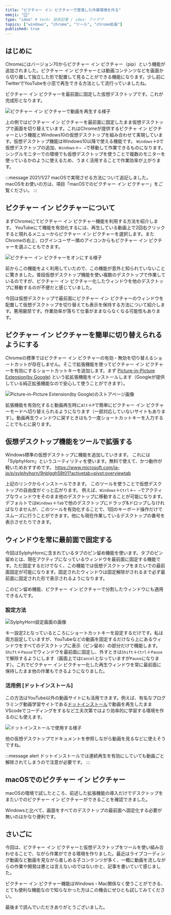 ```yaml
---
title: "ピクチャー イン ピクチャーで堕落した作業環境を作る"
emoji: "🪟"
type: "idea" # tech: 技術記事 / idea: アイデア
topics: ["windows", "chrome", "ツール", "chrome拡張"]
published: true
---
```


## はじめに

Chromeにはバージョン70からピクチャー イン ピクチャー（pip）という機能が追加されました。ピクチャー イン ピクチャーとは動画コンテンツなどを画面から切り離して独立した形で配置して見ることができる機能になります。少し前にTwitterでYouTubeを小窓で再生できる方法として流行っていましたね。

ピクチャー イン ピクチャーを最前面に固定した仮想デスクトップです。これが完成形となります。

![ピクチャー イン ピクチャーで動画を再生する様子](https://i.gyazo.com/2a0fb8c4714ed273732842783eb7fb1c.gif)

上の例ではピクチャー イン ピクチャーを最前面に固定したまま仮想デスクトップで画面を切り替えています。これはChromeが提供するピクチャ イン ピクチャーという機能とWindows10の仮想デスクトップを組み合わせて実現しています。仮想デスクトップ機能はWindows10以降で使える機能です。 `Windows`＋`D`で仮想デスクトップの追加、`Windows`＋`← →`で移動して作業できるものになります。シングルモニターでの環境でも仮想デスクトップを使うことで複数のモニターを使っているかのように使えるため、うまく活用することで作業効率が上がります。

:::message
2021/1/27 macOSで実現させる方法について追記しました。
macOSをお使いの方は、項目「macOSでのピクチャー イン ピクチャー」をご覧ください。
:::

## ピクチャー イン ピクチャーについて

まずChromeにてピクチャー イン ピクチャー機能を利用する方法を紹介します。
YouTubeにて機能を有効化するには、再生している動画上で2回右クリックすると現れるメニューからピクチャー イン ピクチャーを選択します。またChromeの右上、ログインユーザー隣のアイコンからもピクチャー イン ピクチャーを選ぶこともできます。

![ピクチャー イン ピクチャーをオンにする様子](/images/fun-chromepip/image02.png)

前からこの機能をよく利用していたので、この機能が意外と知られていないことに驚きました。普段仮想デスクトップ機能を使い複数のデスクトップで作業しているのですが、ピクチャー イン ピクチャー化したウィンドウを他のデスクトップに移動するのが不便だと感じていました。

今回は仮想デスクトップで最前面にピクチャー イン ピクチャーのウィンドウを配置して仮想デスクトップを切り替えても表示を保持する方法について紹介します。悪用厳禁です。作業効率が落ちて仕事がままならなくなる可能性もあります。

## ピクチャー イン ピクチャーを簡単に切り替えられるようにする

Chromeの標準ではピクチャー イン ピクチャーの有効・無効を切り替えるショートカットが存在しません。そこで拡張機能を使ってピクチャー イン ピクチャーを有効にするショートカットキーを追加します。まず [Picture-in-Picture Extension(by Google)](https://chrome.google.com/webstore/detail/picture-in-picture-extens/hkgfoiooedgoejojocmhlaklaeopbecg) という拡拡張機能をインストールします（Googleが提供している純正拡張機能なので安心して使うことができます）。

![Picture-in-Picture Extension(by Google)のストアページ画像](/images/fun-chromepip/image03.png)

拡張機能を有効化すると動画再生時に`Alt`＋`P`で簡単にピクチャー イン ピクチャーモードへ切り替えられるようになります（一部対応していないサイトもあります）。動画再生ウィンドウに戻すときはもう一度ショートカットキーを入力することでもとに戻ります。

## 仮想デスクトップ機能をツールで拡張する

Windows標準の仮想デスクトップに機能を追加していきます。
これには「SylphyHorn」というユーティリティを使います。無料で使えて、かつ動作が軽いためおすすめです。
https://www.microsoft.com/ja-jp/p/sylphyhorn/9nblggh58t01?activetab=pivot:overviewtab

上記のリンクからインストールできます。
このツールを使うことで仮想デスクトップの自由度がぐっと広がります。
例えば、`Windows`＋`Ctrl`＋`← →`でアクティブなウィンドウをそのまま他のデスクトップに移動することが可能になります。デフォルトでは`Windows`＋`Tab`で他のデスクトップにドラッグ&ドロップしなければなりませんが、このツールを有効化することで、1回のキーボード操作だけでスムーズに行うことができます。他にも現在作業しているデスクトップの番号を表示させたりできます。

## ウィンドウを常に最前面で固定する

今回はSylphyHornに含まれているタブのピン留め機能を使います。タブのピン留めとは、現在アクティブになっているウィンドウを最前面に固定する機能です。ただ固定するだけでなく、この機能では仮想デスクトップをまたいでの最前面固定が可能になります。固定されたウィンドウは固定解除がされるまで必ず最前面に固定された形で表示されるようになります。

このピン留め機能、ピクチャー イン ピクチャーで分割したウィンドウにも適用できるんです。

### 設定方法

![SylphyHorn設定画面の画像](/images/fun-chromepip/image04.png)

キー設定2となっているところにショートカットキーを設定するだけです。私は両方設定していますが、YouTubeなどの動画を固定するだけなら上にあるウィンドウをすべてのデスクトップに表示（ピン留め）の部分だけで機能します。`Shift`＋`Pause`でウィンドウを最前面に固定し、外すときは`Shift`＋`Ctrl`＋`Pause`で解除するようにします（画面上では`Cancel`となっていますが`Pause`になります）。これでピクチャー イン ピクチャー化した再生ウィンドウを常に最前面に保持したまま他の作業もできるようになりました。

### 活用例 [ドットインストール]

この方法はYouTube以外の動画サイトにも活用できます。例えば、有名なプログラミング動画学習サイトである[ドットインストール](https://dotinstall.com)で動画を再生したままVScodeでコーディングをするなど工夫次第ではより効率的に学習する環境を作るのにも使えます。

![ドットインストールで使用する様子](/images/fun-chromepip/image05.png)

他の仮想デスクトップでドキュメントを参照しながら動画を見るなどに使えそうですね。

:::message alert
ドットインストールでは連続再生を有効にしていても動画ごと解除されてしまうので注意が必要です。
:::

## macOSでのピクチャー イン ピクチャー

macOSの環境で試したところ、前述した拡張機能の導入だけでデスクトップをまたいでのピクチャー イン ピクチャーができることを確認できました。

Windowsと比べて、画面をすべてのデスクトップの最前面へ固定化する必要が無いのはかなり便利です。

## さいごに

今回は、ピクチャー イン ピクチャーと仮想デスクトップをツールを使い組み合わせることで、ながら作業ができる環境を作りました。最近はライブコーディング動画など動画を見ながら楽しめる子コンテンツが多く、一概に動画を流しながらの作業や開発は悪とは言えないのではないかと、記事を書いていて感じました。

ピクチャー イン ピクチャー機能はWindows・Mac関係なく使うことができる、とても便利な機能なので知らなかった方はこの機会にぜひとも試してみてください。

最後まで読んでいただきありがとうございました。

